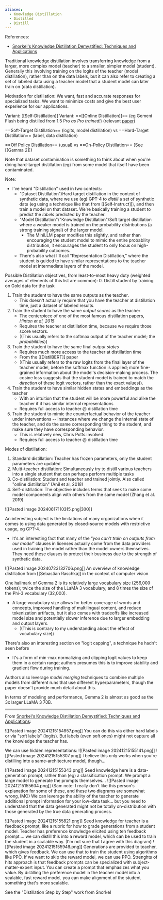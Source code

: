 ```yaml
---
aliases:
  - Knowledge Distillation
  - Distilled
  - Distill
---
```

References: 
- [Snorkel's Knowledge Distillation Demystified: Techniques and Applications](https://youtu.be/FIOigevZdDU?si=wdVP4TYhdG943j3t)

Traditional knowledge distillation involves transferring knowledge from a larger, more complex model (teacher) to a smaller, simpler model (student). Generally this involving training on the logits of the teacher (model distillation), rather than on the data labels, but it can also refer to creating a set of labeled data using a teacher model that a student model can later train on (data distillation).

Motivation for distillation: We want, fast and accurate responses for specialized tasks. We want to minimize costs and give the best user experience for our applications.

Variant: [[Self-Distillation]]
Variant: ==[[Online Distillation]]== (eg Gemeni Flash being distilled from 1.5 Pro *as Pro trained!*) (relevant [paper](https://arxiv.org/abs/1804.03235))

==Soft-Target Distillation== (logits, model distillation) vs ==Hard-Target Distillation== (label, data distillation)

==Off Policy Distillation== (usual) vs ==On-Policy Distillation== (See [[Gemma 2]])


Note that dataset contamination is something to think about when you're doing hard-target distillation (eg) from some model that itself have been contaminated.

Note:
- I've heard "Distillation" used in two contexts:
	- "Dataset Distillation"/Hard target distillation in the context of synthetic data, where we use (eg) GPT-4 to *distill* a set of synthetic data (eg using a technique like that from [[Self-Instruct]]), and then train a model on that dataset. We're basically training a student to predict the *labels* predicted by the teacher.
	- "Model Distillation"/"Knowledge Distillation"/Soft target distillation where a weaker model is trained on the probability distributions (a strong training signal) of the larger model.
		- The MiniLLM paper modifies this slightly, and rather than encouraging the student model to mimic the entire probability distribution, it encourages the student to only focus on high-probability outcomes.
	- There's also what I'll call "Representation Distillation," where the student is guided to have similar representations to the teacher model at intermediate layers of the model.



Possible Distillation objectives, from least-to-most heavy duty (weighted averages of elements of this list are common):
0. Distill student by training on Gold data for the task
1. Train the student to have the same outputs as the teacher.
	- This doesn't actually require that you have the teacher at distillation time, just a dataset of labeled results.
2. Train the student to have the same *output scores* as the teacher
	- The centerpiece of one of the most famous distillation papers, *Hinton et al, 2015*
	- Requires the teacher at distillation time, because we require those score vectors.
	- ((This usually refers to the softmax output of the teacher model; the *probabilities*))
3. Train the student to have the same final *output states*
	- Requires much more access to the teacher at distillation time
	- From the [[DistilBERT]] paper
	- ((This usually refers to the raw logits from the final layer of the teacher model, before the softmax function is applied; more fine-grained information about the model's decision-making process. The cosine loss suggests that the student model is trained to match the *direction* of these logit vectors, rather than the exact values)).
4. Train the student to have similar hidden states and embeddings as the teacher
	- With an intuition that the student will be more powerful and alike the teacher if it has similar internal representations
	- Requires full access to teacher @ distillation time
1. Train the student to mimic the counterfactual behavior of the teacher under interventions -- instances where we change the internal state of the teacher, and do the same corresponding thing to the student, and make sure they have corresponding behavior.
	- This is relatively new, Chris Potts involved 
	- Requires full access to teacher @ distillation time


Modes of distillation:
1. Standard distillation: Teacher has frozen parameters, only the student parameters are updated
2. Multi-teacher distillation: Simultaneously try to distill various teachers into a single student that can perhaps perform multiple tasks
3. Co-distillation: Student and teacher and trained jointly. Also called "online distillation" (Anil et al, 2018)
4. Self-distillation: The objective includes terms that seek to make some model components align with others from the same model (Zhang et al. 2019)


![[Pasted image 20240617110315.png|300]]

An interesting subject is the limitations of many organizations when it comes to using data generated by closed-source models with restrictive usage, eg GPT-4.
- It's an interesting fact that many of the “*you can’t train on outputs from our model*” clauses in licenses actually come from the data providers used in training the model rather than the model owners themselves. They need these clauses to protect their business due to the strength of synthetic data.

![[Pasted image 20240723132706.png]]
An overview of knowledge distillation from [[Sebastian Raschka]] in the context of computer vision

One hallmark of Gemma 2 is its relatively large vocabulary size (256,000 tokens); twice the size of the LLaMA 3 vocabulary, and 8 times the size of the Phi-3 vocabulary (32,000).
- A large vocabulary size allows for better coverage of words and concepts, improved handling of multilingual content, and reduce tokenization artifacts, but it also comes with tradeoffs like increased model size and potentially slower inference due to larger embedding and output layers.
	- ((This is contrary to my understanding about the effect of vocabulary size))

There's also an interesting section on "logit capping", a technique he hadn't seen before
- It's a form of min-max normalizing and clipping logit values to keep them in a certain range; authors presumes this is to improve stability and gradient flow during training.

Authors also leverage *model merging* techniques to combine multiple models from different runs that use different hyperparameters, though the paper doesn't provide much detail about this.

In terms of modeling and performance, Gemma 2 is almost as good as the 3x larger LLaMA 3 70B.


------

From [Snorkel's Knowledge Distillation Demystified: Techniques and Applications](https://youtu.be/FIOigevZdDU?si=wdVP4TYhdG943j3t):

![[Pasted image 20241215154957.png]]
You can do this via either hard labels or via "soft labels" (logits).
But labels (even soft ones) might not capture all the knowledge the teacher has.

We can use hidden representations:
![[Pasted image 20241215155141.png]]
![[Pasted image 20241215155307.png]]
I believe this only works when you're distilling into a same-architecture model, though...

![[Pasted image 20241215155343.png]]
Seed knowledge here is a data-generation prompt, rather than (eg) a classification prompt. We prompt a large model to generate the prompts themselves... 
![[Pasted image 20241215155604.png]]
(Sam note: I really don't like this person's explanation for some of these, and these two diagrams are somewhat wrong, IMO)
We can leverage the ability of the teacher to generate additional prompt information for your low-data task... but you need to understand that the data generated might not be totally on-distribution with those generated by the true data generating process.

![[Pasted image 20241215155821.png]]
Seed knowledge for teacher is a feedback prompt, like a rubric for how to grade generations from a student model. Teacher has preference knowledge elicited using teh feedback prompt.... we can distill this into a reward model, which can be used to train the student in a scalable way.
(I'm not sure that I agree with this diagram)
![[Pasted image 20241215155948.png]]
Generations are provided to teacher, which gives feedback. We can use that to train the student using algorithms like PPO. If we want to skip the reward model, we can use PPO.
Strenghts of hits approach is that feedback prompts can be specialized with subject-matter-expert input. You can create a  prompt that emphasizes what you value. By distilling the preference model in the teacher model into a scalable, fast reward model, you can make alignment of the student something that's more scalable.

See the "Distillation Step by Step" work from Snorkel
